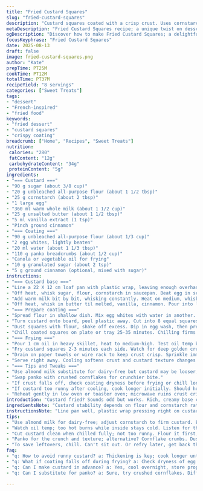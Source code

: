 ```yaml
---
title: "Fried Custard Squares"
slug: "fried-custard-squares"
description: "Custard squares coated with a crisp crust. Uses cornstarch and all-purpose flour to stabilize the custard. Egg wash and panko for crunchy outer layer. Deep-fried until golden. Finished with a sprinkle of cinnamon sugar. Serve warm for best texture and flavor contrast."
metaDescription: "Fried Custard Squares recipe; a unique twist on dessert with a crispy crust and creamy filling that brings contrasting textures."
ogDescription: "Discover how to make Fried Custard Squares; a delightful fusion of creamy custard and crispy coating for a satisfying dessert experience."
focusKeyphrase: "Fried Custard Squares"
date: 2025-08-13
draft: false
image: fried-custard-squares.png
author: "Kate"
prepTime: PT25M
cookTime: PT12M
totalTime: PT37M
recipeYield: "8 servings"
categories: ["Sweet Treats"]
tags:
- "dessert"
- "French-inspired"
- "fried food"
keywords:
- "fried dessert"
- "custard squares"
- "crispy coating"
breadcrumb: ["Home", "Recipes", "Sweet Treats"]
nutrition: 
 calories: "280"
 fatContent: "12g"
 carbohydrateContent: "34g"
 proteinContent: "5g"
ingredients:
- "=== Custard ==="
- "90 g sugar (about 3/8 cup)"
- "20 g unbleached all-purpose flour (about 1 1/2 tbsp)"
- "25 g cornstarch (about 2 tbsp)"
- "1 large egg"
- "360 ml warm whole milk (about 1 1/2 cup)"
- "25 g unsalted butter (about 1 1/2 tbsp)"
- "5 ml vanilla extract (1 tsp)"
- "Pinch ground cinnamon"
- "=== Coating ==="
- "90 g unbleached all-purpose flour (about 1/3 cup)"
- "2 egg whites, lightly beaten"
- "20 ml water (about 1 1/3 tbsp)"
- "110 g panko breadcrumbs (about 1/2 cup)"
- "Canola or vegetable oil for frying"
- "10 g granulated sugar (about 2 tsp)"
- "5 g ground cinnamon (optional, mixed with sugar)"
instructions:
- "=== Custard base ==="
- "Line a 22 X 12 cm loaf pan with plastic wrap, leaving enough overhang for easy removal. Lightly oil the wrap."
- "Off heat, whisk sugar, flour, cornstarch in saucepan. Beat egg in separately until no lumps."
- "Add warm milk bit by bit, whisking constantly. Heat on medium, whisk nonstop scraping sides. Watch thickening, subtle bubble pops at edges mean ready. Simmer 1-2 min until pudding coats spatula thickly."
- "Off heat, whisk in butter til melted, vanilla, cinnamon. Pour into lined pan. Press plastic wrap on surface immediately — stops skin forming. Cool to room temp, refrigerate 5-7 hours or overnight. Custard must firm fully."
- "=== Prepare coating ==="
- "Spread flour in shallow dish. Mix egg whites with water in another. Place panko in third plate."
- "Turn custard onto board, peel plastic away. Cut into 8 equal squares. Handle gently, custard soft but solid."
- "Dust squares with flour, shake off excess. Dip in egg wash, then press evenly into panko. Cover completely but avoid soggy spots."
- "Chill coated squares on plate or tray 25-35 minutes. Chilling firms coating—prevents breaking in hot oil."
- "=== Frying ==="
- "Pour 1 cm oil in heavy skillet, heat to medium-high. Test oil temp by dropping a breadcrumb; steady sizzle means ready."
- "Fry custard squares 2-3 minutes each side. Watch for deep golden crust, not dark brown. Turn carefully with slotted spatula."
- "Drain on paper towels or wire rack to keep crust crisp. Sprinkle immediately with cinnamon sugar while warm."
- "Serve right away. Cooling softens crust and custard texture changes."
- "=== Tips and Tweaks ==="
- "Use almond milk substitute for dairy-free but custard may be looser; add extra cornstarch."
- "Swap panko with crushed cornflakes for crunchier bite."
- "If crust falls off, check coating dryness before frying or chill longer."
- "If custard too runny after cooling, cook longer initially. Should hold shape when cut."
- "Reheat gently in low oven or toaster oven; microwave ruins crust crispness."
introduction: "Custard fried? Sounds odd but works. Rich, creamy base cut into hand-held squares. Coated crisp, fried till light gold. The contrast: hot crust, cool, soft center. Make ahead custard, chill till firm enough to cut without collapse. Dusting flour first is key for egg wash to stick evenly. Panko crumbs? Insane crunch, no sogginess, just right. Oil temp is king here. Too hot, burns crust, custard still cold inside. Too cool, greasy mess. Sizzle sounds tell you when it's done. Cinnamon sugar at the end adds subtle heat and texture. Eat while warm or spoil the magic."
ingredientsNote: "Custard stability depends on flour and cornstarch ratio. Flour alone not enough, cornstarch prevents graininess. Use unbleached flour for pure flavor. Egg yolk replaced by a whole egg here—makes custard lighter but no big sacrifice. Butter for sheen and richness; never skip. Panko gives better texture than regular breadcrumbs—try cornflake crumbs if you want crunchier skin. Whipping egg whites with water is a trick for thinner, consistent coating that fries evenly. Keep custard cubes cold before frying; otherwise, they fall apart or absorb too much oil."
instructionsNote: "Line pan well, plastic wrap pressing right on custard avoids that annoying skin on chilled pudding—it's a thin veil, not raw. Heat carefully, don’t walk away; custard thickens fast but can burn at bottom if ignored. Constant stirring, impossible to skip. Chill fully; not just cool, but firm enough to slice clean edged squares. Flour coating first—some skip, regret it later. Egg wash bonds crumbs, use water to loosen but avoid runny mess. Fry in just enough oil to cover bottom—deep frying not required. Looking for golden crust? Listen to sizzle: too soft means undercooked, dark spots mean oil too hot. Drain well or crust sogs. Sugar sprinkled hot melts slightly, sticky sweet finish."
tips:
- "Use almond milk for dairy-free; adjust cornstarch to firm custard. Egg whites and water ensure even coating. Press panko tight. Grate love but avoid sogginess."
- "Watch oil temp; too hot burns while inside stays cold. Listen for the sizzle, it tells all. Test with crumb first, adjust flame. Quickly fry till golden, not dark."
- "Cut custard clean when chilled fully; not too runny. Flour it first, keeps egg wash on, prevents slipping. Watch edges. Cool completely on the wire rack."
- "Panko for the crunch and texture; alternative? Cornflake crumbs. Dust flour first; no regrets later. Handle gently or you might lose that precious firmness."
- "To save leftovers, chill. Can't sit out. Or refry later, get back that crunch. Microwaving kills crust; avoid that. Store in fridge, eat within a couple days."
faq:
- "q: How to avoid runny custard? a: Thickening is key; cook longer until it coats spatula well. Cornstarch helps too. Don’t skip whisking."
- "q: What if coating falls off during frying? a: Check dryness of egg wash. Coat evenly. Chill longer for better adherence in hot oil."
- "q: Can I make custard in advance? a: Yes, cool overnight, store properly. Just remember, it needs to be firm to cut squares cleanly."
- "q: Can I substitute for panko? a: Sure, try crushed cornflakes. Different texture but still great crunch. Just adjust frying time accordingly."

---
```


